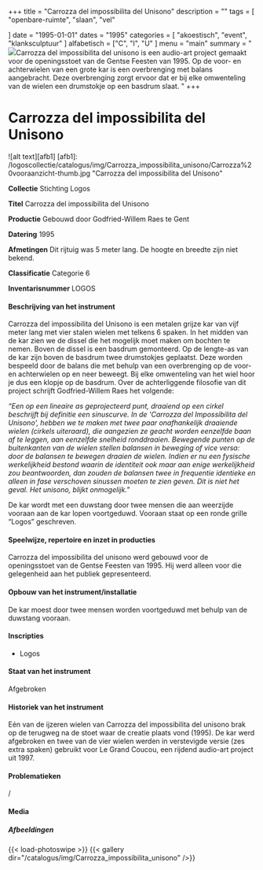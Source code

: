 +++
title = "Carrozza del impossibilita del Unisono"
description = ""
tags = [
"openbare-ruimte",
"slaan",
"vel"

]
date = "1995-01-01"
dates = "1995"
categories = [
    "akoestisch",
    "event",
    "klanksculptuur"
]
alfabetisch = ["C", "I", "U"
]
menu = "main"
summary = "<a href='/logoscollectie/catalogus/1995/carrozza_del_impossibilita_del_unisono'><img src='/logoscollectie/catalogus/img/Carrozza_impossibilita_unisono/Carrozza%20vooraanzicht-thumb.jpg'></a>Carrozza del impossibilita del unisono is een audio-art project gemaakt voor de openingsstoet van de Gentse Feesten van 1995. Op de voor- en achterwielen van een grote kar is een overbrenging met balans aangebracht. Deze overbrenging zorgt ervoor dat er bij elke omwenteling van de wielen een drumstokje op een basdrum slaat.  "
+++

# Carrozza del impossibilita del Unisono

![alt text][afb1]
[afb1]: /logoscollectie/catalogus/img/Carrozza_impossibilita_unisono/Carrozza%20vooraanzicht-thumb.jpg "Carrozza del impossibilita del Unisono"

**Collectie**
Stichting Logos

**Titel**
Carrozza del impossibilita del Unisono

**Productie**
Gebouwd door Godfried-Willem Raes te Gent

**Datering**
1995

**Afmetingen**
Dit rijtuig was 5 meter lang. De hoogte en breedte zijn niet bekend.

**Classificatie**
Categorie 6

**Inventarisnummer**
LOGOS

#### Beschrijving van het instrument
Carrozza del impossibilita del Unisono is een metalen grijze kar van vijf meter lang met vier stalen wielen met telkens 6 spaken. In het midden van de kar zien we de dissel die het mogelijk moet maken om bochten te nemen. Boven de dissel is een basdrum gemonteerd. Op de lengte-as van de kar zijn boven de basdrum twee drumstokjes geplaatst. Deze worden bespeeld door de balans die met behulp van een overbrenging op de voor- en achterwielen op en neer beweegt. Bij elke omwenteling van het wiel hoor je dus een klopje op de basdrum. Over de achterliggende filosofie van dit project schrijft Godfried-Willem Raes het volgende:

*“Een op een lineaire as geprojecteerd punt, draaiend op een cirkel beschrijft bij definitie een sinuscurve. In de 'Carrozza del Impossibilita del Unisono', hebben we te maken met twee paar onafhankelijk draaiende wielen (cirkels uiteraard), die aangezien ze geacht worden eenzelfde baan af te leggen, aan eenzelfde snelheid ronddraaien. Bewegende punten op de buitenkanten van de wielen stellen balansen in beweging of vice versa: door de balansen te bewegen draaien de wielen. Indien er nu een fysische werkelijkheid bestond waarin de identiteit ook maar aan enige werkelijkheid zou beantwoorden, dan zouden de balansen twee in frequentie identieke en alleen in fase verschoven sinussen moeten te zien geven. Dit is niet het geval. Het unisono, blijkt onmogelijk."*

De kar wordt met een duwstang door twee mensen die aan weerzijde vooraan aan de kar lopen voortgeduwd. Vooraan staat op een ronde grille “Logos” geschreven. 

#### Speelwijze, repertoire en inzet in producties
Carrozza del impossibilita del unisono werd gebouwd voor de openingsstoet van de Gentse Feesten van 1995. Hij werd alleen voor die gelegenheid aan het publiek gepresenteerd.

#### Opbouw van het instrument/installatie
De kar moest door twee mensen worden voortgeduwd met behulp van de duwstang vooraan. 

#### Inscripties
- Logos

#### Staat van het instrument
Afgebroken

#### Historiek van het instrument
Eén van de ijzeren wielen van Carrozza del impossibilita del unisono brak op de terugweg na de stoet waar de creatie plaats vond (1995). De kar werd afgebroken en twee van de vier wielen werden in verstevigde versie (zes extra spaken) gebruikt voor Le Grand Coucou, een rijdend audio-art project uit 1997. 

#### Problematieken
/

#### Media
##### Afbeeldingen
{{< load-photoswipe >}}
{{< gallery dir="/catalogus/img/Carrozza_impossibilita_unisono" />}}

